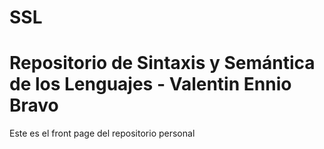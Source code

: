 # SSL

# Repositorio de Sintaxis y Semántica de los Lenguajes - Valentin Ennio Bravo

Este es el front page del repositorio personal

